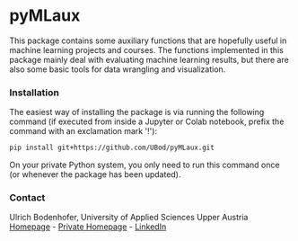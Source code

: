 # pyMLaux

This package contains some auxiliary functions that are hopefully useful in machine learning projects and courses. The functions implemented in this package mainly deal with evaluating machine learning results, but there are also some basic tools for data wrangling and visualization.

### Installation

The easiest way of installing the package is via running the following command (if executed from inside a Jupyter or Colab notebook, prefix the command with an exclamation mark '!'):
``` bash
pip install git+https://github.com/UBod/pyMLaux.git
```
On your private Python system, you only need to run this command once (or whenever the package has been updated).


### Contact

Ulrich Bodenhofer, University of Applied Sciences Upper Austria<br>
[Homepage](https://pure.fh-ooe.at/en/persons/ulrich-bodenhofer) - [Private Homepage](http://ulrich.bodenhofer.com) - [LinkedIn](https://www.linkedin.com/in/ulrichbodenhofer/)
